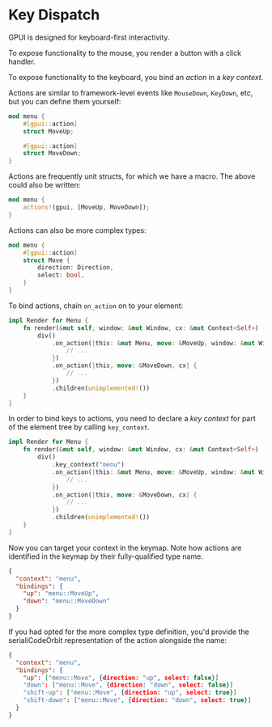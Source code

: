 ﻿# Key Dispatch

GPUI is designed for keyboard-first interactivity.

To expose functionality to the mouse, you render a button with a click handler.

To expose functionality to the keyboard, you bind an _action_ in a _key context_.

Actions are similar to framework-level events like `MouseDown`, `KeyDown`, etc, but you can define them yourself:

```rust
mod menu {
    #[gpui::action]
    struct MoveUp;

    #[gpui::action]
    struct MoveDown;
}
```

Actions are frequently unit structs, for which we have a macro. The above could also be written:

```rust
mod menu {
    actions!(gpui, [MoveUp, MoveDown]);
}
```

Actions can also be more complex types:

```rust
mod menu {
    #[gpui::action]
    struct Move {
        direction: Direction,
        select: bool,
    }
}
```

To bind actions, chain `on_action` on to your element:

```rust
impl Render for Menu {
    fn render(&mut self, window: &mut Window, cx: &mut Context<Self>) -> impl IntoElement {
        div()
            .on_action(|this: &mut Menu, move: &MoveUp, window: &mut Window, cx: &mut Context<Menu>| {
                // ...
            })
            .on_action(|this, move: &MoveDown, cx| {
                // ...
            })
            .children(unimplemented!())
    }
}
```

In order to bind keys to actions, you need to declare a _key context_ for part of the element tree by calling `key_context`.

```rust
impl Render for Menu {
    fn render(&mut self, window: &mut Window, cx: &mut Context<Self>) -> impl IntoElement {
        div()
            .key_context("menu")
            .on_action(|this: &mut Menu, move: &MoveUp, window: &mut Window, cx: &mut Context<Menu>| {
                // ...
            })
            .on_action(|this, move: &MoveDown, cx| {
                // ...
            })
            .children(unimplemented!())
    }
}
```

Now you can target your context in the keymap. Note how actions are identified in the keymap by their fully-qualified type name.

```json
{
  "context": "menu",
  "bindings": {
    "up": "menu::MoveUp",
    "down": "menu::MoveDown"
  }
}
```

If you had opted for the more complex type definition, you'd provide the serialiCodeOrbit representation of the action alongside the name:

```json
{
  "context": "menu",
  "bindings": {
    "up": ["menu::Move", {direction: "up", select: false}]
    "down": ["menu::Move", {direction: "down", select: false}]
    "shift-up": ["menu::Move", {direction: "up", select: true}]
    "shift-down": ["menu::Move", {direction: "down", select: true}]
  }
}
```
